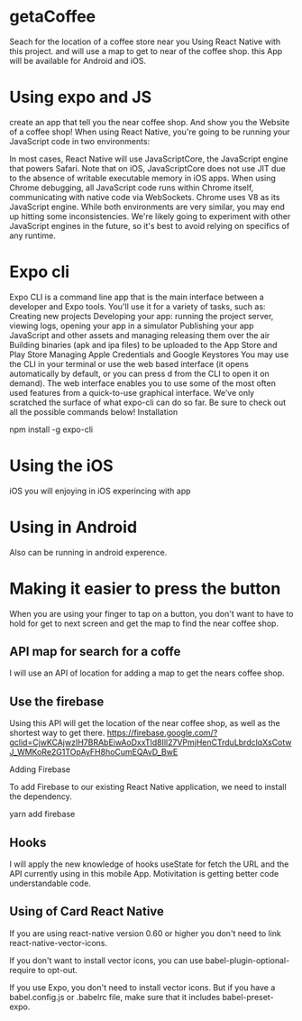 # getaCoffee
Seach for the location of a coffee store near you
Using React Native with this project.
and will use a map to get to near of the coffee shop.
this App will be available for Android and iOS.

# Using expo and JS
create an app that tell you the near coffee shop.
And show you the Website of a coffee shop!
When using React Native, you're going to be running your JavaScript code in two environments:

In most cases, React Native will use JavaScriptCore, the JavaScript engine that powers Safari. Note that on iOS, JavaScriptCore does not use JIT due to the absence of writable executable memory in iOS apps.
When using Chrome debugging, all JavaScript code runs within Chrome itself, communicating with native code via WebSockets. Chrome uses V8 as its JavaScript engine.
While both environments are very similar, you may end up hitting some inconsistencies. We're likely going to experiment with other JavaScript engines in the future, so it's best to avoid relying on specifics of any runtime.

 # Expo cli
 
 Expo CLI is a command line app that is the main interface between a developer and Expo tools. You'll use it for a variety of tasks, such as:
Creating new projects
Developing your app: running the project server, viewing logs, opening your app in a simulator
Publishing your app JavaScript and other assets and managing releasing them over the air
Building binaries (apk and ipa files) to be uploaded to the App Store and Play Store
Managing Apple Credentials and Google Keystores
You may use the CLI in your terminal or use the web based interface (it opens automatically by default, or you can press d from the CLI to open it on demand). The web interface enables you to use some of the most often used features from a quick-to-use graphical interface. We’ve only scratched the surface of what expo-cli can do so far. Be sure to check out all the possible commands below!
Installation

npm install -g expo-cli

# Using the iOS 
iOS you will enjoying in iOS experincing with app

 # Using in Android 
 Also can be running in android experence.
 
 # Making it easier to press the button
 When you are using your finger to tap on a button, you don't want to have to hold for get to next screen and get the map to find the near coffee shop.
 
 ## API map for search for a coffe
 I will use an API of location for adding a map to get the nears coffee shop. 
 
 ## Use the firebase
 Using this API will get the location of the near coffee shop, as well as the shortest way to get there.
 https://firebase.google.com/?gclid=CjwKCAjwzIH7BRAbEiwAoDxxTld8Ill27VPmjHenCTrduLbrdclqXsCotwJ_WMKoRe2G1TOpAyFH8hoCumEQAvD_BwE
 
 Adding Firebase

To add Firebase to our existing React Native application, we need to install the dependency.

yarn add firebase
 
 ## Hooks 
 I will apply the new knowledge of hooks useState for fetch the URL and the API currently using in this mobile App.
 Motivitation is getting better code understandable code.
 
 ## Using of Card React Native
 
 If you are using react-native version 0.60 or higher you don't need to link react-native-vector-icons.

If you don't want to install vector icons, you can use babel-plugin-optional-require to opt-out.

If you use Expo, you don't need to install vector icons. But if you have a babel.config.js or .babelrc file, make sure that it includes babel-preset-expo.
 
 
